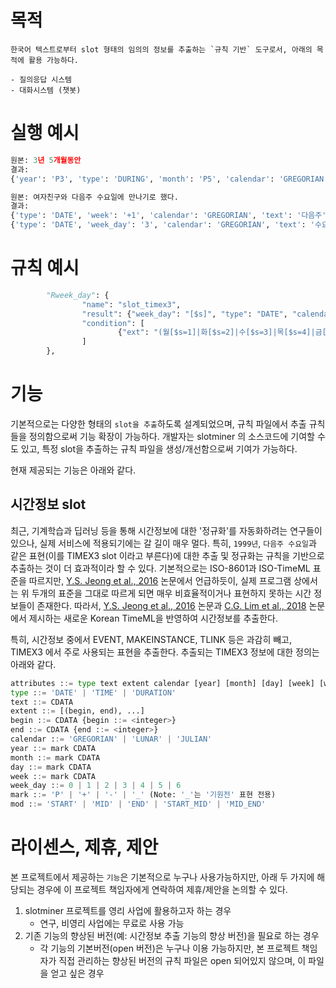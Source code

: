 # 목적

```
한국어 텍스트로부터 slot 형태의 임의의 정보를 추출하는 `규칙 기반` 도구로서, 아래의 목적에 활용 가능하다.

- 질의응답 시스템
- 대화시스템 (챗봇)
```

# 실행 예시
```python
원본: 3년 5개월동안
결과:
{'year': 'P3', 'type': 'DURING', 'month': 'P5', 'calendar': 'GREGORIAN', 'text': '3년 5개월', 'name': 'slot_timex3', 'extent': [(0, 6)]}

원본: 여자친구와 다음주 수요일에 만나기로 했다.
결과:
{'type': 'DATE', 'week': '+1', 'calendar': 'GREGORIAN', 'text': '다음주', 'name': 'slot_timex3', 'extent': [(6, 9)]}
{'type': 'DATE', 'week_day': '3', 'calendar': 'GREGORIAN', 'text': '수요일', 'name': 'slot_timex3', 'extent': [(10, 13)]}
```

# 규칙 예시
```python
        "Rweek_day": {
                "name": "slot_timex3",
                "result": {"week_day": "[$s]", "type": "DATE", "calendar": "GREGORIAN"},
                "condition": [
                        {"ext": "(월[$s=1]|화[$s=2]|수[$s=3]|목[$s=4]|금[$s=5]|토[$s=6]|일[$s=0])요일"}
                ]
        },

```

# 기능

기본적으로는 다양한 형태의 `slot을 추출`하도록 설계되었으며, 규칙 파일에서 추출 규칙들을 정의함으로써 기능 확장이 가능하다.
개발자는 slotminer 의 소스코드에 기여할 수도 있고, 특정 slot을 추출하는 규칙 파일을 생성/개선함으로써 기여가 가능하다.

현재 제공되는 기능은 아래와 같다.

## 시간정보 slot

최근, 기계학습과 딥러닝 등을 통해 시간정보에 대한 '정규화'를 자동화하려는 연구들이 있으나, 실제 서비스에 적용되기에는 갈 길이 매우 멀다.
특히, `1999년`, `다음주 수요일`과 같은 표현(이를 TIMEX3 slot 이라고 부른다)에 대한 추출 및 정규화는 규칙을 기반으로 추출하는 것이 더 효과적이라 할 수 있다.
기본적으로는 ISO-8601과 ISO-TimeML 표준을 따르지만, [Y.S. Jeong et al., 2016](http://www.lrec-conf.org/proceedings/lrec2016/pdf/175_Paper.pdf) 논문에서 언급하듯이, 실제 프로그램 상에서는 위 두개의 표준을 그대로 따르게 되면 매우 비효율적이거나 표현하지 못하는 시간 정보들이 존재한다.
따라서, [Y.S. Jeong et al., 2016](http://www.lrec-conf.org/proceedings/lrec2016/pdf/175_Paper.pdf) 논문과 [C.G. Lim et al., 2018](http://aclweb.org/anthology/L18-1326) 논문에서 제시하는 새로운 Korean TimeML을 반영하여 시간정보를 추출한다.

특히, 시간정보 중에서 EVENT, MAKEINSTANCE, TLINK 등은 과감히 빼고, TIMEX3 에서 주로 사용되는 표현을 추출한다.
추출되는 TIMEX3 정보에 대한 정의는 아래와 같다.

```python
attributes ::= type text extent calendar [year] [month] [day] [week] [week_day] [mod] 
type ::= 'DATE' | 'TIME' | 'DURATION'
text ::= CDATA
extent ::= [(begin, end), ...]
begin ::= CDATA {begin ::= <integer>}
end ::= CDATA {end ::= <integer>}
calendar ::= 'GREGORIAN' | 'LUNAR' | 'JULIAN'
year ::= mark CDATA
month ::= mark CDATA
day ::= mark CDATA
week ::= mark CDATA
week_day ::= 0 | 1 | 2 | 3 | 4 | 5 | 6
mark ::= 'P' | '+' | '-' | '_' (Note: '_'는 '기원전' 표현 전용)
mod ::= 'START' | 'MID' | 'END' | 'START_MID' | 'MID_END'
```


# 라이센스, 제휴, 제안

본 프로젝트에서 제공하는 `기능`은 기본적으로 누구나 사용가능하지만, 아래 두 가지에 해당되는 경우에 이 프로젝트 책임자에게 연락하여 제휴/제안을 논의할 수 있다.

1. slotminer 프로젝트를 영리 사업에 활용하고자 하는 경우
   - 연구, 비영리 사업에는 무료로 사용 가능
2. 기존 기능의 향상된 버전(예: 시간정보 추출 기능의 향상 버전)을 필요로 하는 경우
   - 각 기능의 기본버전(open 버전)은 누구나 이용 가능하지만, 본 프로젝트 책임자가 직접 관리하는 향상된 버전의 규칙 파일은 open 되어있지 않으며, 이 파일을 얻고 싶은 경우
